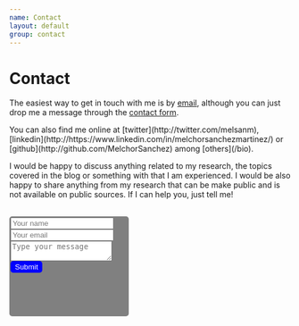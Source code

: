 ```yaml
---
name: Contact
layout: default
group: contact
---
```


<h1 class="page-header text-center"> Contact </h1>

<p class="text-justify">

The easiest way to get in touch with me is by [email]('mailto:sanchezmartinezmelchor@gmail.com), although you can just drop me a message through the [contact form](#contact-form).<br>
</p>

<p class="text-justify">
You can also find me online at [twitter](http://twitter.com/melsanm), [linkedin](http://https://www.linkedin.com/in/melchorsanchezmartinez/) or [github](http://github.com/MelchorSanchez) among [others](/bio).<br>
</p>

<p class="text-justify">
I would be happy to discuss anything related to my research, the topics covered in the blog or something with that I am experienced. I would be also happy to share anything from my research that can be make public and is not available on public sources.  If I can help you, just tell me!<br><br>
</p>

<div style="width:210px;height:175px;border:2px solid gray; border-radius: 5px;background-color:gray;">
<form action="https://formspree.io/f/xqkwagda" method="POST" id="contact-form">
 <input type="hidden" name="_subject" value="Contact request from personal website">
 <input type="text" name="Name" placeholder="Your name"  data-validate-field="Name" required=False>
 <input type="email" class="fcf-form-control" name="_replyto" placeholder="Your email" required=True>
 <textarea name="message" class="fcf-form-control" placeholder="Type your message" required=True></textarea>
 <button type="submit" style="background-color:blue; color:white; border:2px solid blue; border-radius: 5px" class="fcf-btn fcf-btn-primary fcf-btn-lg fcf-btn-block">Submit</button>
</form>
</div>